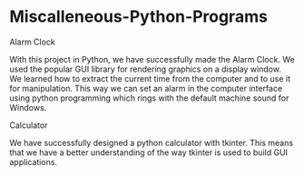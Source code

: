 # Miscalleneous-Python-Programs

Alarm Clock

With this project in Python, we have successfully made the Alarm Clock. We used the popular GUI library for rendering graphics on a display window. We learned how to extract the current time from the computer and to use it for manipulation. This way we can set an alarm in the computer interface using python programming which rings with the default machine sound for Windows.

Calculator

 We have successfully designed a python calculator with tkinter. This means that we have a better understanding of the way tkinter is used to build GUI applications.
